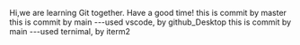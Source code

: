 Hi,we are learning Git together.
Have a good time!
this is commit by master
this is commit by main ---used vscode, by github_Desktop
this is commit by main ---used ternimal, by iterm2
